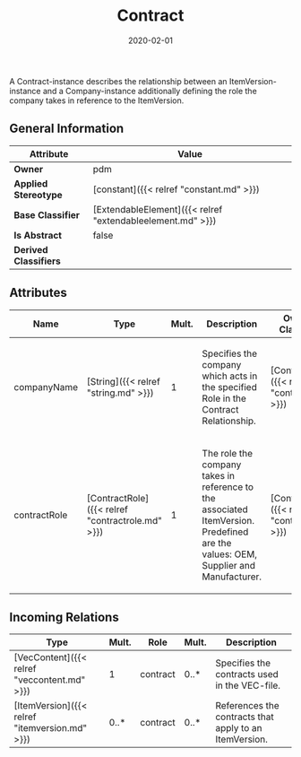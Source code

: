 ﻿---
title: Contract
toc: false
type: specs
date: "2020-02-01"
draft: false
specification: VEC
version: 1.2.0
documentType: "Recommendation"
elementType: Class
classes:
  - Contract
menu_name: vec-1.2.0
---
<p> A Contract-instance describes the relationship between an ItemVersion-instance and a Company-instance additionally defining the role the company takes in reference to the ItemVersion.      </p>

## General Information

| Attribute               | Value |
|-------------------------|-------|
| **Owner**               | pdm |
| **Applied Stereotype**  | [constant]({{< relref "constant.md" >}})<br/>  |
| **Base Classifier**     | [ExtendableElement]({{< relref "extendableelement.md" >}})<br/>  |
| **Is Abstract**         | false |
| **Derived Classifiers** |   |

## Attributes
|  Name  |  Type  |  Mult.  |  Description  |  Owning Classifier  |
|--------|--------|---------|---------------|--------------|
|companyName | [String]({{< relref "string.md" >}}) | 1 | <p> Specifies the company which acts in the specified Role in the Contract Relationship.      </p> | [Contract]({{< relref "contract.md" >}}) |
|contractRole | [ContractRole]({{< relref "contractrole.md" >}}) | 1 | <p> The role the company takes in reference to the associated ItemVersion. Predefined are the values: OEM, Supplier and Manufacturer.      </p> | [Contract]({{< relref "contract.md" >}}) |

##  Incoming Relations
|    Type  |   Mult.  |   Role    |   Mult.   |   Description  |
|----------|----------|-----------|-----------|----------------|
| [VecContent]({{< relref "veccontent.md" >}}) | 1 | contract | 0..* | Specifies the contracts used in the VEC-file. |
| [ItemVersion]({{< relref "itemversion.md" >}}) | 0..* | contract | 0..* | References the contracts that apply to an ItemVersion. |
